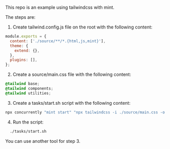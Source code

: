 This repo is an example using tailwindcss with mint.

The steps are:

1. Create tailwind.config.js file on the root with the following content:

```js
module.exports = {
  content: ['./source/**/*.{html,js,mint}'],
  theme: {
    extend: {},
  },
  plugins: [],
};
```

2.  Create a source/main.css file with the following content:

```css
@tailwind base;
@tailwind components;
@tailwind utilities;
```

3.  Create a tasks/start.sh script with the following content:

```sh
npx concurrently "mint start" "npx tailwindcss -i ./source/main.css -o ./assets/style.css --watch"
```

4.  Run the script:

```sh
  ./tasks/start.sh
```

You can use another tool for step 3.
